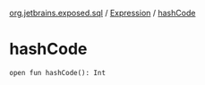[org.jetbrains.exposed.sql](../index.md) / [Expression](index.md) / [hashCode](.)

# hashCode

`open fun hashCode(): Int`
